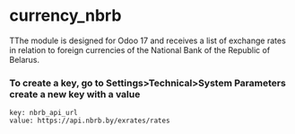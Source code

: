 
# currency_nbrb
TThe module is designed for Odoo 17 and receives a list of exchange rates in relation to foreign currencies of the National Bank of the Republic of Belarus.
### To create a key, go to Settings>Technical>System Parameters create a new key with a value
```
key: nbrb_api_url
value: https://api.nbrb.by/exrates/rates
```



